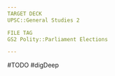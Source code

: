 ```yaml
---
TARGET DECK
UPSC::General Studies 2

FILE TAG
GS2 Polity::Parliament Elections

---
```


#TODO #digDeep 